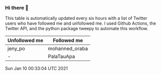 ### Hi there 👋

This table is automatically updated every six hours with a list of Twitter users who have followed me and unfollowed me. I used Github Actions, the Twitter API, and the python package tweepy to automate this workflow.

| Unfollowed me |  Followed me |
| --- | --- |
|jeny_po|mohanned_oraba|
|-|PalaTauApa|
Sun Jan 10 00:33:04 UTC 2021
